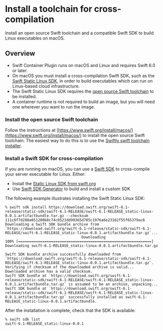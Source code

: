# Install a toolchain for cross-compilation

Install an open source Swift toolchain and a compatible Swift SDK to build Linux executables on macOS.

## Overview

* Swift Container Plugin runs on macOS and Linux and requires Swift 6.0 or later.
* On macOS you must install a cross-compilation Swift SDK, such as the [Swift Static Linux SDK](https://www.swift.org/documentation/articles/static-linux-getting-started.html), in order to build executables which can run on Linux-based cloud infrastructure.
* The Swift Static Linux SDK requires the [open source Swift toolchain](https://www.swift.org/install/macos/) to be installed.
* A container runtime is not required to build an image, but you will need one wherever you want to run the image.

### Install the open source Swift toolchain

Follow the instructions at [https://www.swift.org/install/macos/](https://www.swift.org/install/macos/) to install the open source Swift toolchain.   The easiest way to do this is to use the [Swiftly swift toolchain installer](https://www.swift.org/install/macos/swiftly/).

### Install a Swift SDK for cross-compilation

If you are running on macOS, you can use a [Swift SDK](https://github.com/apple/swift-evolution/blob/main/proposals/0387-cross-compilation-destinations.md) to cross-compile your server executable for Linux.   Either:

* Install the [Static Linux SDK from swift.org](https://www.swift.org/documentation/articles/static-linux-getting-started.html)
* Use [Swift SDK Generator](https://github.com/apple/swift-sdk-generator) to build and install a custom SDK

The following example illustrates installing the Swift Static Linux SDK:
```
% swift sdk install https://download.swift.org/swift-6.1-release/static-sdk/swift-6.1-RELEASE/swift-6.1-RELEASE_static-linux-0.0.1.artifactbundle.tar.gz --checksum 111c6f7d280a651208b8c74c0521dd99365d785c1976a6e23162f55f65379ac6
Downloading a Swift SDK bundle archive from `https://download.swift.org/swift-6.1-release/static-sdk/swift-6.1-RELEASE/swift-6.1-RELEASE_static-linux-0.0.1.artifactbundle.tar.gz`...
                                   Downloading
100% [=============================================================]
Downloading swift-6.1-RELEASE_static-linux-0.0.1.artifactbundle.tar.gz

Swift SDK bundle archive successfully downloaded from `https://download.swift.org/swift-6.1-release/static-sdk/swift-6.1-RELEASE/swift-6.1-RELEASE_static-linux-0.0.1.artifactbundle.tar.gz`.
Verifying if checksum of the downloaded archive is valid...
Downloaded archive has a valid checksum.
Swift SDK bundle at `https://download.swift.org/swift-6.1-release/static-sdk/swift-6.1-RELEASE/swift-6.1-RELEASE_static-linux-0.0.1.artifactbundle.tar.gz` is assumed to be an archive, unpacking...
Swift SDK bundle at `https://download.swift.org/swift-6.1-release/static-sdk/swift-6.1-RELEASE/swift-6.1-RELEASE_static-linux-0.0.1.artifactbundle.tar.gz` successfully installed as swift-6.1-RELEASE_static-linux-0.0.1.artifactbundle.
```

After the installation is complete, check that the SDK is available:

```shell
% swift sdk list
swift-6.1-RELEASE_static-linux-0.0.1
```
